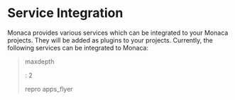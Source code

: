 Service Integration
===================

Monaca provides various services which can be integrated to your Monaca
projects. They will be added as plugins to your projects. Currently, the
following services can be integrated to Monaca:

> maxdepth
>
> :   2
>
> repro apps\_flyer
